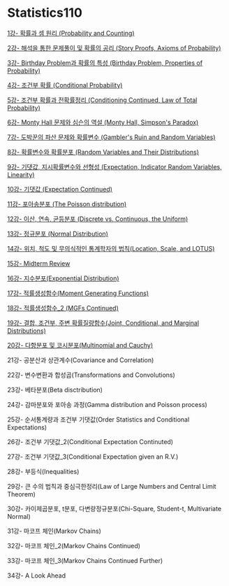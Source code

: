 # Statistics110

[1강- 확률과 셈 원리 \(Probability and Counting\)](https://sangmandu.gitbook.io/til/2021/jan/8)

[2강- 해석을 통한 문제풀이 및 확률의 공리 \(Story Proofs, Axioms of Probability\)](https://sangmandu.gitbook.io/til/2021/jan/12)

[3강- Birthday Problem과 확률의 특성 \(Birthday Problem, Properties of Probability\)](https://sangmandu.gitbook.io/til/2021/jan/13)

[4강- 조건부 확률 \(Conditional Probability\)](https://sangmandu.gitbook.io/til/2021/jan/14)

[5강- 조건부 확률과 전확률정리 \(Conditioning Continued, Law of Total Probability\)](https://sangmandu.gitbook.io/til/2021/jan/17)

[6강- Monty Hall 문제와 심슨의 역설 \(Monty Hall, Simpson's Paradox\)](https://sangmandu.gitbook.io/til/2021/jan/18)

[7강- 도박꾼의 파산 문제와 확률변수 \(Gambler's Ruin and Random Variables\)](https://sangmandu.gitbook.io/til/2021/jan/23)

[8강- 확률변수와 확률분포 \(Random Variables and Their Distributions\)](https://sangmandu.gitbook.io/til/2021/jan/24)

[9강- 기댓값, 지시확률변수와 선형성 \(Expectation, Indicator Random Variables, Linearity\)](https://sangmandu.gitbook.io/til/2021/jan/30)

[10강- 기댓값 \(Expectation Continued\)](https://sangmandu.gitbook.io/til/2021/feb/28)

[11강- 포아송분포 \(The Poisson distribution\)](https://sangmandu.gitbook.io/til/2021/mar/7)

[12강- 이산, 연속, 균등분포 \(Discrete vs. Continuous, the Uniform\)](https://sangmandu.gitbook.io/til/2021/mar/8)

[13강- 정규분포 \(Normal Distribution\)](https://sangmandu.gitbook.io/til/2021/mar/9)

[14강- 위치, 척도 및 무의식적인 통계학자의 법칙\(Location, Scale, and LOTUS\)](https://sangmandu.gitbook.io/til/2021/mar/10)

[15강- Midterm Review](https://sangmandu.gitbook.io/til/2021/mar/14)

[16강- 지수분포\(Exponential Distribution\)](https://sangmandu.gitbook.io/til/2021/apr/4)

[17강- 적률생성함수\(Moment Generating Functions\)](https://sangmandu.gitbook.io/til/2021/apr/5)

[18강- 적률생성함수\_2 \(MGFs Continued\)](https://sangmandu.gitbook.io/til/2021/apr/17)

[19강- 결합, 조건부, 주변 확률질량함수\(Joint, Conditional, and Marginal Distributions\)](https://sangmandu.gitbook.io/til/2021/apr/18)

[20강- 다항분포 및 코시분포\(Multinomial and Cauchy\)](https://sangmandu.gitbook.io/til/2021/apr/19)

21강- 공분산과 상관계수\(Covariance and Correlation\)

22강- 변수변환과 합성곱\(Transformations and Convolutions\)

23강- 베타분포\(Beta disctribution\)

24강- 감마분포와 포아송 과정\(Gamma distribution and Poisson process\)

25강- 순서통계량과 조건부 기댓값\(Order Statistics and Conditional Expectations\)

26강- 조건부 기댓값\_2\(Conditional Expectation Continuted\)

27강- 조건부 기댓값\_3\(Conditional Expectation given an R.V.\)

28강- 부등식\(Inequalities\)

29강- 큰 수의 법칙과 중심극한정리\(Law of Large Numbers and Central Limit Theorem\)

30강- 카이제곱분포, t분포, 다변량정규분포\(Chi-Square, Student-t, Multivariate Normal\)

31강- 마코프 체인\(Markov Chains\)

32강- 마코프 체인\_2\(Markov Chains Continued\)

33강- 마코프 체인\_3\(Markov Chains Continued Further\)

34강- A Look Ahead

